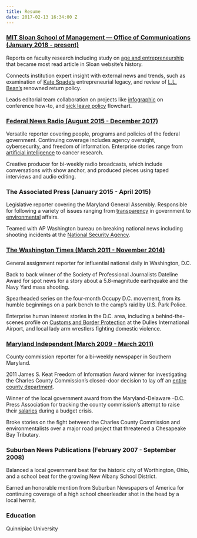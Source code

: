 ```yaml
---
title: Resume
date: 2017-02-13 16:34:00 Z
---
```


### [MIT Sloan School of Management — Office of Communications (January 2018 - present)](http://mitsloan.mit.edu/search-results/?cx=006060196262724722479:ioyiuv1df-c&cof=FORID:11&q=Meredith%20somers)
Reports on faculty research including study on [age and entrepreneurship](http://mitsloan.mit.edu/newsroom/articles/the-20-year-old-entrepreneur-is-a-lie/) that became most read article in Sloan website’s history.

Connects institution expert insight with external news and trends, such as examination of [Kate Spade’s](http://mitsloan.mit.edu/newsroom/articles/what-made-kate-spade-a-great-entrepreneur/) entrepreneurial legacy, and review of [L.L. Bean’s](http://mitsloan.mit.edu/newsroom/articles/ending-ll-bean-lifetime-return-policy-not-a-fatal-marketing-move/) renowned return policy. 

Leads editorial team collaboration on projects like [infographic](http://mitsloan.mit.edu/newsroom/articles/infographic-how-to-conference/) on conference how-to, and [sick leave policy](http://mitsloan.mit.edu/newsroom/articles/use-this-flowchart-to-promote-a-healthy-sick-leave-policy/) flowchart.

### [Federal News Radio (August 2015 - December 2017)](https://federalnewsradio.com/author/meredith-somers/)

Versatile reporter covering people, programs and policies of the federal government. Continuing coverage includes agency oversight, cybersecurity, and freedom of information. Enterprise stories range from [artificial intelligence](https://federalnewsradio.com/ai-the-reality-in-your-office/) to cancer research.

Creative producer for bi-weekly radio broadcasts, which include conversations with show anchor, and produced pieces using taped interviews and audio editing.

### The Associated Press (January 2015 - April 2015)

Legislative reporter covering the Maryland General Assembly. Responsible for following a variety of issues ranging from [transparency](http://www.baltimoresun.com/news/maryland/politics/blog/md-xgr--public-information-access-20150211-story.html) in government to [environmental](http://newsok.com/advocates-critics-of-fracking-turn-out-for-hearing-on-bills/article/feed/805748) affairs.

Teamed with AP Washington bureau on breaking national news including shooting incidents at the [National Security Agency](http://www.salon.com/2015/03/31/questions_remain_in_officer_involved_shooting_at_nsa/).

### [The Washington Times (March 2011 - November 2014)](http://www.washingtontimes.com/staff/meredith-somers/)

General assignment reporter for influential national daily in Washington, D.C.

Back to back winner of the Society of Professional Journalists Dateline Award for spot news for a story about a 5.8-magnitude earthquake and the Navy Yard mass shooting.

Spearheaded series on the four-month Occupy D.C. movement, from its humble beginnings on a park bench to the camp’s raid by U.S. Park Police.

Enterprise human interest stories in the D.C. area, including a behind-the-scenes profile on [Customs and Border Protection](http://m.washingtontimes.com/news/2012/may/17/customs-not-playing-hide-and-seek-with-carry-on-co/) at the Dulles International Airport, and local lady arm wrestlers fighting domestic violence.

### [Maryland Independent (March 2009 - March 2011)](http://www.somdnews.com/search/?l=25&sd=desc&s=start_time&f=html&t=article%2Cvideo%2Cyoutube%2Ccollection&app=editorial&q=Meredith\+Somers&nsa=eedition)

County commission reporter for a bi-weekly newspaper in Southern Maryland.

2011 James S. Keat Freedom of Information Award winner for investigating the Charles County Commission’s closed-door decision to lay off an [entire county department](http://www.somdnews.com/news/denying-entry-to-meeting-was-wrong/article_857a656e-c162-5f4c-acca-3d9e0181884c.html).

Winner of the local government award from the Maryland-Delaware –D.C. Press Association for tracking the county commission’s attempt to raise their [salaries](http://www.somdnews.com/archives/commissioners-take-next-step-on-pay-hike/article_a4855bcc-326e-51bb-a659-8e45fdd968bb.html) during a budget crisis.

Broke stories on the fight between the Charles County Commission and environmentalists over a major road project that threatened a Chesapeake Bay Tributary.

### Suburban News Publications (February 2007 - September 2008)

Balanced a local government beat for the historic city of Worthington, Ohio, and a school beat for the growing New Albany School District.

Earned an honorable mention from Suburban Newspapers of America for continuing coverage of a high school cheerleader shot in the head by a local hermit.

### Education

Quinnipiac University
